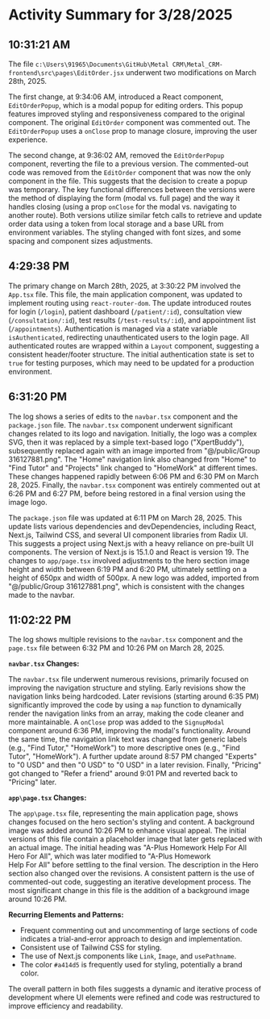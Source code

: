 # Activity Summary for 3/28/2025

## 10:31:21 AM
The file `c:\Users\91965\Documents\GitHub\Metal CRM\Metal_CRM-frontend\src\pages\EditOrder.jsx` underwent two modifications on March 28th, 2025.

The first change, at 9:34:06 AM, introduced a React component, `EditOrderPopup`, which is a modal popup for editing orders. This popup features improved styling and responsiveness compared to the original component.  The original `EditOrder` component was commented out. The `EditOrderPopup` uses a `onClose` prop to manage closure, improving the user experience.


The second change, at 9:36:02 AM, removed the `EditOrderPopup` component, reverting the file to a previous version. The commented-out code was removed from the `EditOrder` component that was now the only component in the file. This suggests that the decision to create a popup was temporary. The key functional differences between the versions were the method of displaying the form (modal vs. full page) and the way it handles closing (using a prop `onClose` for the modal vs. navigating to another route).  Both versions utilize similar fetch calls to retrieve and update order data using a token from local storage and a base URL from environment variables.  The styling changed with font sizes, and some spacing and component sizes adjustments.


## 4:29:38 PM
The primary change on March 28th, 2025, at 3:30:22 PM involved the `App.tsx` file.  This file, the main application component, was updated to implement routing using `react-router-dom`.  The update introduced routes for login (`/login`), patient dashboard (`/patient/:id`), consultation view (`/consultation/:id`), test results (`/test-results/:id`), and appointment list (`/appointments`).  Authentication is managed via a state variable `isAuthenticated`, redirecting unauthenticated users to the login page.  All authenticated routes are wrapped within a `Layout` component, suggesting a consistent header/footer structure.  The initial authentication state is set to `true` for testing purposes, which may need to be updated for a production environment.


## 6:31:20 PM
The log shows a series of edits to the `navbar.tsx` component and the `package.json` file.  The `navbar.tsx` component underwent significant changes related to its logo and navigation. Initially, the logo was a complex SVG, then it was replaced by a simple text-based logo ("XpertBuddy"), subsequently replaced again with an image imported from "@/public/Group 316127881.png".  The "Home" navigation link also changed from "Home" to "Find Tutor" and "Projects" link changed to "HomeWork" at different times. These changes happened rapidly between 6:06 PM and 6:30 PM on March 28, 2025.  Finally, the `navbar.tsx` component was entirely commented out at 6:26 PM and 6:27 PM, before being restored in a final version using the image logo.

The `package.json` file was updated at 6:11 PM on March 28, 2025. This update lists various dependencies and devDependencies, including React, Next.js, Tailwind CSS, and several UI component libraries from Radix UI.  This suggests a project using Next.js with a heavy reliance on pre-built UI components.  The version of Next.js is 15.1.0 and React is version 19.
The changes to `app/page.tsx` involved adjustments to the hero section image height and width between 6:19 PM and 6:20 PM, ultimately settling on a height of 650px and width of 500px.  A new logo was added, imported from "@/public/Group 316127881.png", which is consistent with the changes made to the navbar.


## 11:02:22 PM
The log shows multiple revisions to the `navbar.tsx` component and the `page.tsx` file  between 6:32 PM and 10:26 PM on March 28, 2025.

**`navbar.tsx` Changes:**

The `navbar.tsx` file underwent numerous revisions, primarily focused on improving the navigation structure and styling.  Early revisions show the navigation links being hardcoded.  Later revisions (starting around 6:35 PM) significantly improved the code by using a `map` function to dynamically render the navigation links from an array, making the code cleaner and more maintainable.  A `onClose` prop was added to the `SignupModal` component around 6:36 PM, improving the modal's functionality.  Around the same time, the navigation link text was changed from generic labels (e.g., "Find Tutor," "HomeWork") to more descriptive ones (e.g., "Find Tutor", "HomeWork"). A further update around 8:57 PM changed "Experts" to "0 USD" and then "0 USD" to "0 USD" in a later revision. Finally,  "Pricing" got changed to "Refer a friend" around 9:01 PM and reverted back to "Pricing" later.


**`app\page.tsx` Changes:**

The `app\page.tsx` file, representing the main application page, shows changes focused on the hero section's styling and content. A background image was added around 10:26 PM to enhance visual appeal.  The initial versions of this file contain a placeholder image that later gets replaced with an actual image. The initial heading was "A-Plus Homework Help For All<br /> Hero For All", which was later modified to "A-Plus Homework<br /> Help For All" before settling to the final version.  The description in the Hero section also changed over the revisions.  A consistent pattern is the use of commented-out code, suggesting an iterative development process.  The most significant change in this file is the addition of a background image around 10:26 PM.

**Recurring Elements and Patterns:**

- Frequent commenting out and uncommenting of large sections of code indicates a trial-and-error approach to design and implementation.
- Consistent use of Tailwind CSS for styling.
- The use of Next.js components like `Link`, `Image`, and `usePathname`.
- The color `#a414d5` is frequently used for styling, potentially a brand color.

The overall pattern in both files suggests a dynamic and iterative process of development where UI elements were refined and code was restructured to improve efficiency and readability.
